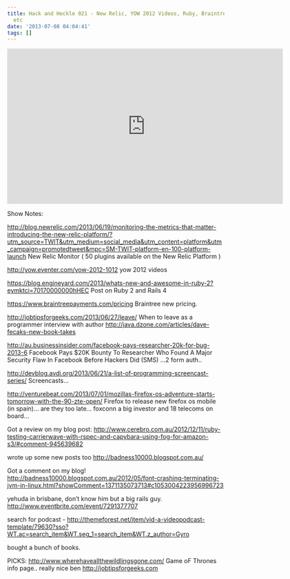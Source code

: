 ```yaml
---
title: Hack and Heckle 021 - New Relic, YOW 2012 Videos, Ruby, Braintree Payments
  etc
date: '2013-07-08 04:04:41'
tags: []
---
```


<iframe style="border: none" src="http://html5-player.libsyn.com/embed/episode/id/2388235/height/360/width/640/theme/legacy/direction/no/autoplay/no/autonext/no/thumbnail/yes/preload/no/no_addthis/no/" height="360" width="640" scrolling="no"></iframe>

Show Notes:

http://blog.newrelic.com/2013/06/19/monitoring-the-metrics-that-matter-introducing-the-new-relic-platform/?utm_source=TWIT&utm_medium=social_media&utm_content=platform&utm_campaign=promotedtweet&mpc=SM-TWIT-platform-en-100-platform-launch
New Relic Monitor ( 50 plugins available on the New Relic Platform )

http://yow.eventer.com/yow-2012-1012
yow 2012 videos

https://blog.engineyard.com/2013/whats-new-and-awesome-in-ruby-2?eymktci=70170000000hHEC
Post on Ruby 2 and Rails 4

https://www.braintreepayments.com/pricing
Braintree new pricing.

http://jobtipsforgeeks.com/2013/06/27/leave/
When to leave as a programmer
interview with author
http://java.dzone.com/articles/dave-fecaks-new-book-takes

http://au.businessinsider.com/facebook-pays-researcher-20k-for-bug-2013-6
Facebook Pays $20K Bounty To Researcher Who Found A Major Security Flaw In Facebook Before Hackers Did (SMS) ...2 form auth..

http://devblog.avdi.org/2013/06/21/a-list-of-programming-screencast-series/
Screencasts...

http://venturebeat.com/2013/07/01/mozillas-firefox-os-adventure-starts-tomorrow-with-the-90-zte-open/
Firefox to release new firefox os mobile (in spain)... are they too late... foxconn a big investor and 18 telecoms on board...


Got a review on my blog post:
http://www.cerebro.com.au/2012/12/11/ruby-testing-carrierwave-with-rspec-and-capybara-using-fog-for-amazon-s3/#comment-945639682



wrote up some new posts too
http://badness10000.blogspot.com.au/

Got a comment on my blog!
http://badness10000.blogspot.com.au/2012/05/font-crashing-terminating-jvm-in-linux.html?showComment=1371135073713#c1053004223956996723


yehuda in brisbane, don’t know him but a big rails guy.
http://www.eventbrite.com/event/7291377707



search for podcast - 
http://themeforest.net/item/vid-a-videopodcast-template/79630?sso?WT.ac=search_item&WT.seg_1=search_item&WT.z_author=Gyro

bought a bunch of books.

PICKS:
http://www.wherehaveallthewildlingsgone.com/
Game oF Thrones info page.. really nice
ben
http://jobtipsforgeeks.com
